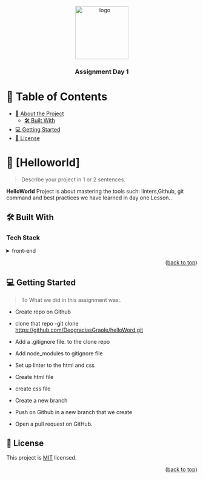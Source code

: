 <a name="readme-top"></a>

<!--
!!! IMPORTANT !!!
This README is an example of how you could professionally present your codebase.
Writing documentation is a crucial part of your work as a professional software developer and cannot be ignored.

You should modify this file to match your project and remove sections that don't apply.

REQUIRED SECTIONS:
- Table of Contents
- About the Project
  - Built With
  - Live Demo
- Getting Started
- Authors
- Future Features
- Contributing
- Show your support
- Acknowledgements
- License

OPTIONAL SECTIONS:
- FAQ

After you're finished please remove all the comments and instructions!

For more information on the importance of a professional README for your repositories: https://github.com/microverseinc/curriculum-transversal-skills/blob/main/documentation/articles/readme_best_practices.md
-->

<div align="center">
  <!-- You are encouraged to replace this logo with your own! Otherwise you can also remove it. -->
  <img src="https://img.freepik.com/free-vector/gradient-code-logo_23-2148830995.jpg?t=st=1721048130~exp=1721051730~hmac=f68bf04ce91d4d0c9561111134fc146a7750da843b8376a3eff77a58b1ffe252&w=740" alt="logo" width="140"  height="auto" />
  <br/>

  <h3><b>Assignment Day 1</b></h3>

</div>

<!-- TABLE OF CONTENTS -->

# 📗 Table of Contents

- [📖 About the Project](#about-project)
  - [🛠 Built With](#built-with)
- [💻 Getting Started](#getting-started)
- [📝 License](#license)

<!-- PROJECT DESCRIPTION -->

# 📖 [Helloworld] <a name="about-project"></a>

> Describe your project in 1 or 2 sentences.

**HelloWorld** Project is about mastering the tools such: linters,Github, git command and best practices we have learned in day one Lesson..

## 🛠 Built With <a name="built-with"></a>

### Tech Stack <a name="tech-stack"></a>

<details>
  <summary>front-end</summary>
  <ul>
    <li><a href="https://reactjs.org/">HTML</a></li>
     <li><a href="https://reactjs.org/">CSS</a></li>
  </ul>
</details>
<p align="right">(<a href="#readme-top">back to top</a>)</p>

<!-- GETTING STARTED -->

## 💻 Getting Started <a name="getting-started"></a>

> To What we did in this assignment was:.

- Create repo on Github
- clone that repo
  -git clone https://github.com/DeograciasGraole/helloWord.git

- Add a .gitignore file. to the clone repo
- Add node_modules to gitignore file
- Set up linter to the html and css
- Create html file
- create css file
- Create a new branch
- Push on Github in a new branch that we create
- Open a pull request on GitHub.

## 📝 License <a name="license"></a>

This project is [MIT](./LICENSE) licensed.

<p align="right">(<a href="#readme-top">back to top</a>)</p>
